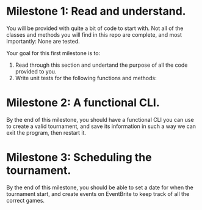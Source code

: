 # Milestone 1: Read and understand.

You will be provided with quite a bit of code to start with. Not all of the classes and methods you will find in this repo are complete, and most importantly: None are tested.

Your goal for this first milestone is to:
1. Read through this section and undertand the purpose of all the code provided to you.
2. Write unit tests for the following functions and methods:

# Milestone 2: A functional CLI.
By the end of this milestone, you should have a functional CLI you can use to create a valid tournament, and save its information in such a way we can exit the program, then restart it.

# Milestone 3: Scheduling the tournament.
By the end of this milestone, you should be able to set a date for when the tournament start, and create events on EventBrite to keep track of all the correct games.